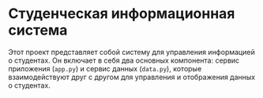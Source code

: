 # Студенческая информационная система

Этот проект представляет собой систему для управления информацией о студентах. Он включает в себя два основных компонента: сервис приложения (`app.py`) и сервис данных (`data.py`), которые взаимодействуют друг с другом для управления и отображения данных о студентах.